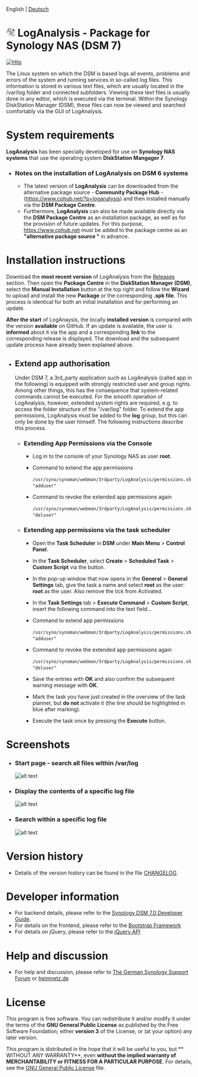 English | [Deutsch](https://github.com/toafez/LogAnalysis/blob/main/README.md)

# ![Package icon](/ui/images/logo_24.png) LogAnalysis - Package for Synology NAS (DSM 7)
[![Hits](https://hits.seeyoufarm.com/api/count/incr/badge.svg?url=https%3A%2F%2Fgithub.com%2Ftoafez%2FLogAnalysis&count_bg=%2379C83D&title_bg=%23555555&icon=&icon_color=%23E7E7E7&title=hits&edge_flat=false)](https://hits.seeyoufarm.com)

The Linux system on which the DSM is based logs all events, problems and errors of the system and running services in so-called log files. This information is stored in various text files, which are usually located in the /var/log folder and connected subfolders. Viewing these text files is usually done in any editor, which is executed via the terminal. Within the Synology DiskStation Manager (DSM), these files can now be viewed and searched comfortably via the GUI of LogAnalysis.

# System requirements
**LogAnalysis** has been specially developed for use on **Synology NAS systems** that use the operating system **DiskStation Mangager 7**.

  - ### Notes on the installation of LogAnalysis on DSM 6 systems
    - The latest version of **LogAnalysis** can be downloaded from the alternative package source - **Community Package Hub** - (https://www.cphub.net/?p=loganalysis) and then installed manually via the **DSM Package Centre**.
    - Furthermore, **LogAnalysis** can also be made available directly via the **DSM Package Centre** as an installation package, as well as for the provision of future updates. For this purpose, https://www.cphub.net must be added to the package centre as an **"alternative package source "** in advance.


# Installation instructions
Download the **most recent version** of LogAnalysis from the [Releases](https://github.com/toafez/LogAnalysis/releases) section. Then open the **Package Centre** in the **DiskStation Manager (DSM)**, select the **Manual Installation** button at the top right and follow the **Wizard** to upload and install the new **Package** or the corresponding **.spk file**. This process is identical for both an initial installation and for performing an update. 

**After the start** of LogAnaysis, the locally **installed version** is compared with the version **available** on GitHub. If an update is available, the user is **informed** about it via the app and a corresponding **link** to the corresponding release is displayed. The download and the subsequent update process have already been explained above. 

  - ## Extend app authorisation
    Under DSM 7, a 3rd_party application such as LogAnalysis (called app in the following) is equipped with strongly restricted user and group rights. Among other things, this has the consequence that system-related commands cannot be executed. For the smooth operation of LogAnalysis, however, extended system rights are required, e.g. to access the folder structure of the "/var/log" folder. To extend the app permissions, LogAnalysis must be added to the **log** group, but this can only be done by the user himself. The following instructions describe this process.

    - ### Extending App Permissions via the Console

      - Log in to the console of your Synology NAS as user **root**.
      - Command to extend the app permissions

        `/usr/syno/synoman/webman/3rdparty/LogAnalysis/permissions.sh "adduser"`
        
      - Command to revoke the extended app permissions again

        `/usr/syno/synoman/webman/3rdparty/LogAnalysis/permissions.sh "deluser"`
 
    - ### Extending app permissions via the task scheduler

      - Open the **Task Scheduler** in **DSM** under **Main Menu** > **Control Panel**.
      - In the **Task Scheduler**, select **Create** > **Scheduled Task** > **Custom Script** via the button.
      - In the pop-up window that now opens in the **General** > **General Settings** tab, give the task a name and select **root** as the user: **root** as the user. Also remove the tick from Activated.
      - In the **Task Settings** tab > **Execute Command** > **Custom Script**, insert the following command into the text field...
      - Command to extend app permissions

        `/usr/syno/synoman/webman/3rdparty/LogAnalysis/permissions.sh "adduser"`
       
      - Command to revoke the extended app permissions again

        `/usr/syno/synoman/webman/3rdparty/LogAnalysis/permissions.sh "deluser"`
   
      - Save the entries with **OK** and also confirm the subsequent warning message with **OK**.
      - Mark the task you have just created in the overview of the task planner, but **do not** activate it (the line should be highlighted in blue after marking).
      - Execute the task once by pressing the **Execute** button.

# Screenshots
  - ### Start page - search all files within /var/log
    ![alt text](https://github.com/toafez/LogAnalysis/blob/main/images/App_Snapshot_01_en.png)
  - ### Display the contents of a specific log file
    ![alt text](https://github.com/toafez/LogAnalysis/blob/main/images/App_Snapshot_02_en.png)
  - ### Search within a specific log file
    ![alt text](https://github.com/toafez/LogAnalysis/blob/main/images/App_Snapshot_03_en.png)

# Version history
- Details of the version history can be found in the file [CHANGELOG](CHANGELOG).

# Developer information
- For backend details, please refer to the [Synology DSM 7.0 Developer Guide](https://help.synology.com/developer-guide/).
- For details on the frontend, please refer to the [Bootstrap Framework](https://getbootstrap.com/)
- For details on jQuery, please refer to the [jQuery API](https://api.jquery.com/)

# Help and discussion
- For help and discussion, please refer to [The German Synology Support Forum](https://www.synology-forum.de/threads/loganalysis-gui-zum-betrachten-und-durchsuchen-von-var-log.107180/) or [heimnetz.de](https://forum.heimnetz.de/threads/loganalysis-3rdparty-app-fuer-synology-nas-dsm-7.484/)

# License
This program is free software. You can redistribute it and/or modify it under the terms of the **GNU General Public License** as published by the Free Software Foundation; either **version 3** of the License, or (at your option) any later version.

This program is distributed in the hope that it will be useful to you, but ** WITHOUT ANY WARRANTY**, even **without the implied warranty of MERCHANTABILITY or FITNESS FOR A PARTICULAR PURPOSE**. For details, see the [GNU General Public License](LICENSE) file.
